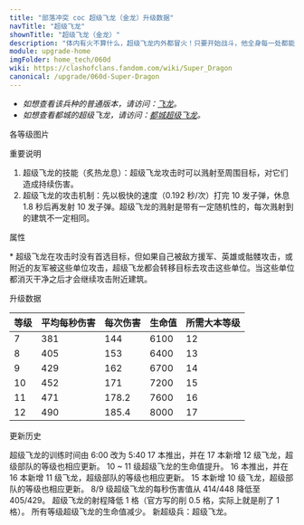 ```yaml
---
title: "部落冲突 coc 超级飞龙（金龙）升级数据"
navTitle: "超级飞龙"
shownTitle: "超级飞龙（金龙）"
description: "体内有火不算什么，超级飞龙内外都冒火！只要开始战斗，他全身每一处都能迸发出熊熊烈焰。"
module: upgrade-home
imgFolder: home_tech/060d
wiki: https://clashofclans.fandom.com/wiki/Super_Dragon
canonical: /upgrade/060d-Super-Dragon
---
```


- *如想查看该兵种的普通版本，请访问：[飞龙](/upgrade/0008-Dragon)。*
- *如想查看都城的超级飞龙，请访问：[都城超级飞龙](/upgrade/200c-Super-Dragon)。*

<UnitInfo :folder="$frontmatter.imgFolder" imgSrc="Super_Dragon_info.png" :imgAlt="$frontmatter.navTitle" :description="$frontmatter.description" />

<SmallTitle>各等级图片</SmallTitle>

<Panel>
    <UnitImgGroup :folder="$frontmatter.imgFolder">
        <UnitImg imgTitle="所有等级" imgSrc="Super_Dragon7.png" />
    </UnitImgGroup>
</Panel>

<SmallTitle>重要说明</SmallTitle>

1. 超级飞龙的技能（炙热龙息）：超级飞龙攻击时可以溅射至周围目标，对它们造成持续伤害。
2. 超级飞龙的攻击机制：先以极快的速度（0.192 秒/次）打完 10 发子弹，休息 1.8 秒后再发射 10 发子弹。超级飞龙的溅射是带有一定随机性的，每次溅射到的建筑不一定相同。

<SmallTitle>属性</SmallTitle>

<UnitProperties>
    <UnitProperty pKey="攻击偏好" pValue="无<sup>*</sup>" />
    <UnitProperty pKey="伤害类型" pValue="溅射伤害" />
    <UnitProperty pKey="溅射半径" pValue="1.6 格" />
    <UnitProperty pKey="攻击的目标" pValue="地面和空中目标" />
    <UnitProperty pKey="占据人口" pValue="40" />
    <UnitProperty pKey="移动速度" pValue="1.75 格/秒" />
    <UnitProperty pKey="攻击速度" pValue="0.192 秒/次" />
    <UnitProperty pKey="每轮攻击的弹药数量" pValue="10" />
    <UnitProperty pKey="一轮攻击后歇息" pValue="1.8 秒" />
    <UnitProperty pKey="攻击距离" pValue="3 格" />
    <UnitProperty pKey="最低飞龙等级" pValue="7" />
    <UnitProperty pKey="最低大本等级" pValue="12" />
    <UnitProperty pKey="强化费用" pValue="2.5 万黑油" />
    <UnitProperty pKey="强化有效期" pValue="3 天" />
    <UnitProperty pKey="训练时间" pValue="340" trainingSystem="2022" />
</UnitProperties>

\* 超级飞龙在攻击时没有首选目标，但如果自己被敌方援军、英雄或骷髅攻击，或附近的友军被这些单位攻击，超级飞龙都会转移目标去攻击这些单位。当这些单位都消灭干净之后才会继续攻击附近建筑。

<SmallTitle>升级数据</SmallTitle>

<UnitTable>

| 等级 |  平均每秒伤害  | 每次伤害 | 生命值 |所需大本等级|
| ---- |      ----     |  ----   |  ---- |    ----   |
|   7  |      381      |  144    |  6100 |     12    |
|   8  |      405      |  153    |  6400 |     13    |
|   9  |      429      |  162    |  6700 |     14    |
|  10  |      452      |  171    |  7200 |     15    |
|  11  |      471      |  178.2  |  7600 |     16    |
|  12  |      490      |  185.4  |  8000 |     17    |
</UnitTable>

<SmallTitle>更新历史</SmallTitle>

<Timeline>
    <TimelineItem date="2025/02/10">
        <TimelineRow>超级飞龙的训练时间由 6:00 改为 5:40</TimelineRow>
    </TimelineItem>
    <TimelineItem date="2024/11/25">
        <TimelineRow>17 本推出，并在 17 本新增 12 级飞龙，超级部队的等级也相应更新。</TimelineRow>
    </TimelineItem>
    <TimelineItem date="2024/02/27">
        <TimelineRow>10 ~ 11 级超级飞龙的生命值提升。</TimelineRow>
    </TimelineItem>
    <TimelineItem date="2023/12/12">
        <TimelineRow>16 本推出，并在 16 本新增 11 级飞龙，超级部队的等级也相应更新。</TimelineRow>
    </TimelineItem>
    <TimelineItem date="2023/06/12">
        <TimelineRow>15 本新增 10 级飞龙，超级部队的等级也相应更新。</TimelineRow>
    </TimelineItem>
    <TimelineItem date="2022/05/02">
        <TimelineRow>8/9 级超级飞龙的每秒伤害值从 414/448 降低至 405/429。</TimelineRow>
        <TimelineRow>超级飞龙的射程降低 1 格（官方写的削 0.5 格，实际上就是削了 1 格）。</TimelineRow>
    </TimelineItem>
    <TimelineItem date="2022/01/20">
        <TimelineRow>所有等级超级飞龙的生命值减少。</TimelineRow>
    </TimelineItem>
    <TimelineItem date="2021/12/09">
        <TimelineRow>新超级兵：超级飞龙。</TimelineRow>
    </TimelineItem>
    <TimelineItem :historyBottom="true" />
</Timeline>